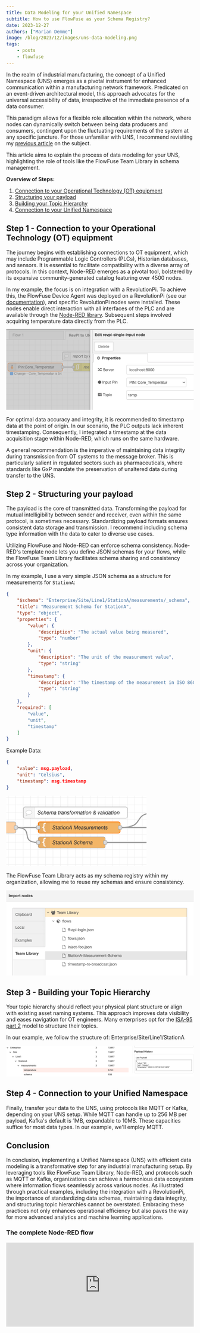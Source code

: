 ```yaml
---
title: Data Modeling for your Unified Namespace
subtitle: How to use FlowFuse as your Schema Registry?
date: 2023-12-27
authors: ["Marian Demme"]
image: /blog/2023/12/images/uns-data-modeling.png
tags:
    - posts
    - flowfuse
---
```


In the realm of industrial manufacturing, the concept of a Unified Namespace (UNS) emerges as a pivotal instrument for enhanced communication within a manufacturing network framework. Predicated on an event-driven architectural model, this approach advocates for the universal accessibility of data, irrespective of the immediate presence of a data consumer. 
<!--more-->
This paradigm allows for a flexible role allocation within the network, where nodes can dynamically switch between being data producers and consumers, contingent upon the fluctuating requirements of the system at any specific juncture. For those unfamiliar with UNS, I recommend revisiting my [previous article](https://flowfuse.com/blog/2023/08/isa-95-automation-pyramid-to-unified-namespace/) on the subject.

This article aims to explain the process of data modeling for your UNS, highlighting the role of tools like the FlowFuse Team Library in schema management.

**Overview of Steps:**
1. [Connection to your Operational Technology (OT) equipment](#step-1---connection-to-your-operational-technology-ot-equipment)
2. [Structuring your payload](#step-2---structuring-your-payload)
3. [Building your Topic Hierarchy](#step-3---building-your-topic-hierarchy)
4. [Connection to your Unified Namespace](#step-4---connection-to-your-unified-namespace)

## Step 1 - Connection to your Operational Technology (OT) equipment

The journey begins with establishing connections to OT equipment, which may include Programmable Logic Controllers (PLCs), Historian databases, and sensors. It is essential to facilitate compatibility with a diverse array of protocols. In this context, Node-RED emerges as a pivotal tool, bolstered by its expansive community-generated catalog featuring over 4500 nodes.

In my example, the focus is on integration with a RevolutionPi. To achieve this, the FlowFuse Device Agent was deployed on a RevolutionPi (see our [documentation](https://flowfuse.com/docs/hardware/raspbian/)), and specific RevolutionPi nodes were installed. These nodes enable direct interaction with all interfaces of the PLC and are available through the [Node-RED library](https://flows.nodered.org/node/node-red-contrib-revpi-nodes). Subsequent steps involved acquiring temperature data directly from the PLC.

![](./images/revpi_nodes.png)

For optimal data accuracy and integrity, it is recommended to timestamp data at the point of origin. In our scenario, the PLC outputs lack inherent timestamping. Consequently, I integrated a timestamp at the data acquisition stage within Node-RED, which runs on the same hardware.

A general recommendation is the imperative of maintaining data integrity during transmission from OT systems to the message broker. This is particularly salient in regulated sectors such as pharmaceuticals, where standards like GxP mandate the preservation of unaltered data during transfer to the UNS.

## Step 2 - Structuring your payload

The payload is the core of transmitted data. Transforming the payload for mutual intelligibility between sender and receiver, even within the same protocol, is sometimes necessary. Standardizing payload formats ensures consistent data storage and transmission. I recommend including schema type information with the data to cater to diverse use cases.

Utilizing FlowFuse and Node-RED can enforce schema consistency. Node-RED's template node lets you define JSON schemas for your flows, while the FlowFuse Team Library facilitates schema sharing and consistency across your organization.

In my example, I use a very simple JSON schema as a structure for measurements for `StationA`:
```json
{
    "$schema": "Enterprise/Site/Line1/StationA/measurements/_schema",
    "title": "Measurement Schema for StationA",
    "type": "object",
    "properties": {
        "value": {
            "description": "The actual value being measured",
            "type": "number"
        },
        "unit": {
            "description": "The unit of the measurement value",
            "type": "string"
        },
        "timestamp": {
            "description": "The timestamp of the measurement in ISO 8601 format",
            "type": "string"
        }
    },
    "required": [
        "value",
        "unit",
        "timestamp"
    ]
}
```
Example Data:
```json
{
    "value": msg.payload,
    "unit": "Celsius",
    "timestamp": msg.timestamp
}
```
![Node-RED template node](./images/template_node.png)

The FlowFuse Team Library acts as my schema registry within my organization, allowing me to reuse my schemas and ensure consistency.

![FlowFuse Team Library](./images/team_library.png)

## Step 3 - Building your Topic Hierarchy

Your topic hierarchy should reflect your physical plant structure or align with existing asset naming systems. This approach improves data visibility and eases navigation for OT engineers. Many enterprises opt for the [ISA-95 part 2](https://www.isa.org/products/ansi-isa-95-00-02-2018-enterprise-control-system-i) model to structure their topics.

In our example, we follow the structure of: Enterprise/Site/Line1/StationA

![MQTT Topic Tree](./images/mqtt_topic_tree.png)

## Step 4 - Connection to your Unified Namespace

Finally, transfer your data to the UNS, using protocols like MQTT or Kafka, depending on your UNS setup. While MQTT can handle up to 256 MB per payload, Kafka's default is 1MB, expandable to 10MB. These capacities suffice for most data types. In our example, we'll employ MQTT.

## Conclusion

In conclusion, implementing a Unified Namespace (UNS) with efficient data modeling is a transformative step for any industrial manufacturing setup. By leveraging tools like FlowFuse Team Library, Node-RED, and protocols such as MQTT or Kafka, organizations can achieve a harmonious data ecosystem where information flows seamlessly across various nodes. As illustrated through practical examples, including the integration with a RevolutionPi, the importance of standardizing data schemas, maintaining data integrity, and structuring topic hierarchies cannot be overstated. Embracing these practices not only enhances operational efficiency but also paves the way for more advanced analytics and machine learning applications. 

### The complete Node-RED flow

<iframe width="100%" height="225px" src="https://flows.nodered.org/flow/f6c783c6e9c1863145e0c63418eb5fe5/share?height=100" allow="clipboard-read; clipboard-write" style="border: none;"></iframe>

